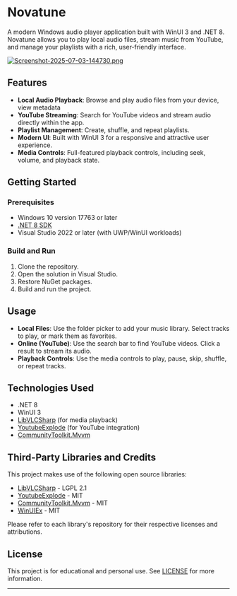 # Novatune

A modern Windows audio player application built with WinUI 3 and .NET 8. Novatune allows you to play local audio files, stream music from YouTube, and manage your playlists with a rich, user-friendly interface.

[![Screenshot-2025-07-03-144730.png](https://i.postimg.cc/50bDhDFq/Screenshot-2025-07-03-144730.png)](https://postimg.cc/sBHnS6mv)
## Features

- **Local Audio Playback**: Browse and play audio files from your device, view metadata
- **YouTube Streaming**: Search for YouTube videos and stream audio directly within the app.
- **Playlist Management**: Create, shuffle, and repeat playlists.
- **Modern UI**: Built with WinUI 3 for a responsive and attractive user experience.
- **Media Controls**: Full-featured playback controls, including seek, volume, and playback state.

## Getting Started

### Prerequisites
- Windows 10 version 17763 or later
- [.NET 8 SDK](https://dotnet.microsoft.com/download/dotnet/8.0)
- Visual Studio 2022 or later (with UWP/WinUI workloads)

### Build and Run
1. Clone the repository.
2. Open the solution in Visual Studio.
3. Restore NuGet packages.
4. Build and run the project.

## Usage
- **Local Files**: Use the folder picker to add your music library. Select tracks to play, or mark them as favorites.
- **Online (YouTube)**: Use the search bar to find YouTube videos. Click a result to stream its audio.
- **Playback Controls**: Use the media controls to play, pause, skip, shuffle, or repeat tracks.

## Technologies Used
- .NET 8
- WinUI 3
- [LibVLCSharp](https://github.com/videolan/libvlcsharp) (for media playback)
- [YoutubeExplode](https://github.com/Tyrrrz/YoutubeExplode) (for YouTube integration)
- [CommunityToolkit.Mvvm](https://github.com/CommunityToolkit/dotnet)

## Third-Party Libraries and Credits
This project makes use of the following open source libraries:

- [LibVLCSharp](https://github.com/videolan/libvlcsharp) - LGPL 2.1
- [YoutubeExplode](https://github.com/Tyrrrz/YoutubeExplode) - MIT
- [CommunityToolkit.Mvvm](https://github.com/CommunityToolkit/dotnet) - MIT
- [WinUIEx](https://github.com/dotMorten/WinUIEx) - MIT

Please refer to each library's repository for their respective licenses and attributions.

## License
This project is for educational and personal use. See [LICENSE](LICENSE) for more information.

---
